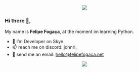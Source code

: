 <p align="center">
  <img src="https://telegra.ph/file/972648258d06526b48811.png">
</p>

### Hi there 👋,
My name is **Felipe Fogaça**, at the moment im learning Python.

- 🔭 I’m Developer on Skye
- 📫 reach me on discord: johnrl_
- 📨 send me an email: hello@felipefogaca.net

<div align="center">
  
<!-- [![Discord Presence](https://lanyard.cnrad.dev/api/735388907772051497?borderRadius=5px&showDisplayName=true&idleMessage=I'm%20not%20doing%20nothing%20at%20this%20moment)](https://discord.com/users/735388907772051497) -->

![](https://komarev.com/ghpvc/?username=fefogaca&color=blue)
</div>
